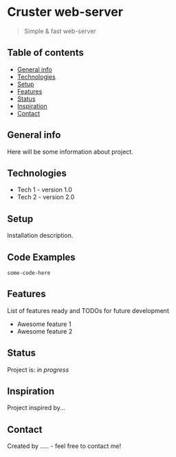 # Cruster web-server
> Simple & fast web-server

## Table of contents
* [General info](#general-info)
* [Technologies](#technologies)
* [Setup](#setup)
* [Features](#features)
* [Status](#status)
* [Inspiration](#inspiration)
* [Contact](#contact)

## General info
Here will be some information about project.

## Technologies
* Tech 1 - version 1.0
* Tech 2 - version 2.0

## Setup
Installation description.

## Code Examples

`some-code-here`

## Features
List of features ready and TODOs for future development
* Awesome feature 1
* Awesome feature 2

## Status
Project is: _in progress_

## Inspiration
Project inspired by...

## Contact
Created by ..... - feel free to contact me!
